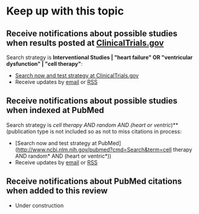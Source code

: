 Keep up with this topic
=========================

Receive notifications about possible studies when results posted at [ClinicalTrials.gov](http://clinicaltrials.gov)
-------------------------
Search strategy is **Interventional Studies | "heart failure" OR "ventricular dysfunction" | "cell therapy"**:

* [Search now and test strategy at ClinicalTrials.gov](https://clinicaltrials.gov/ct2/results?type=Intr&cond=%22heart+failure%22+OR+%22ventricular+dysfunction%22&intr=%22cell+therapy%22&show_rss=Y&sel_rss=mod14)
* Receive updates by [email](https://feedburner.google.com/fb/a/mailverify?uri=Clinicaltrialsgov_cell_therapy_and_heart_failure&amp;loc=en_US) or [RSS](http://feeds.feedburner.com/Clinicaltrialsgov_cell_therapy_and_heart_failure)

Receive notifications about possible studies when indexed at PubMed
-------------------------
Search strategy is **cell therapy AND random* AND (heart or ventric*)** (publication type is not included so as not to miss citations in process:

* [Search now and test strategy at PubMed](http://www.ncbi.nlm.nih.gov/pubmed?cmd=Search&term=cell therapy AND random* AND (heart or ventric*))
* Receive updates by [email](https://feedburner.google.com/fb/a/mailverify?uri=Pubmed_cell_therapy_for_heart&amp;loc=en_US) or [RSS](http://feeds.feedburner.com/Pubmed_cell_therapy_for_heart)

Receive notifications about PubMed citations when added to this review
-------------------------
* Under construction
